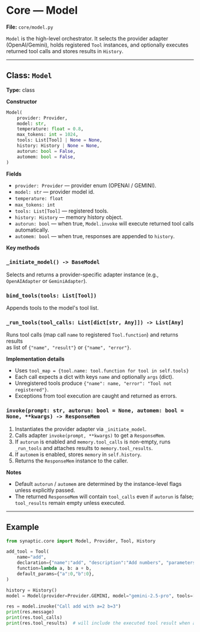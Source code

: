 # Core — Model

**File:** `core/model.py`

`Model` is the high-level orchestrator. It selects the provider adapter
(OpenAI/Gemini), holds registered `Tool` instances, and optionally executes
returned tool calls and stores results in `History`.

---

## Class: `Model`

**Type:** class

**Constructor**

```py
Model(
    provider: Provider,
    model: str,
    temperature: float = 0.8,
    max_tokens: int = 1024,
    tools: List[Tool] | None = None,
    history: History | None = None,
    autorun: bool = False,
    automem: bool = False,
)
```

**Fields**

- `provider: Provider` — provider enum (OPENAI / GEMINI).
- `model: str` — provider model id.
- `temperature: float`
- `max_tokens: int`
- `tools: List[Tool]` — registered tools.
- `history: History` — memory history object.
- `autorun: bool` — when true, `Model.invoke` will execute returned tool calls automatically.
- `automem: bool` — when true, responses are appended to `history`.

**Key methods**

### `_initiate_model() -> BaseModel`

Selects and returns a provider-specific adapter instance (e.g., `OpenAIAdapter` or `GeminiAdapter`).

### `bind_tools(tools: List[Tool])`

Appends tools to the model's tool list.

### `_run_tools(tool_calls: List[dict[str, Any]]) -> List[Any]`

Runs tool calls (map call `name` to registered `Tool.function`) and returns results  
as list of `{"name", "result"}` or `{"name", "error"}`.

**Implementation details**

- Uses `tool_map = {tool.name: tool.function for tool in self.tools}`
- Each call expects a dict with keys `name` and optionally `args` (dict).
- Unregistered tools produce `{"name": name, "error": "Tool not registered"}`.
- Exceptions from tool execution are caught and returned as errors.

### `invoke(prompt: str, autorun: bool = None, automem: bool = None, **kwargs) -> ResponseMem`

1. Instantiates the provider adapter via `_initiate_model`.
2. Calls adapter `invoke(prompt, **kwargs)` to get a `ResponseMem`.
3. If `autorun` is enabled and `memory.tool_calls` is non-empty, runs `_run_tools` and attaches results to `memory.tool_results`.
4. If `automem` is enabled, stores `memory` in `self.history`.
5. Returns the `ResponseMem` instance to the caller.

**Notes**

- Default `autorun` / `automem` are determined by the instance-level flags unless explicitly passed.
- The returned `ResponseMem` will contain `tool_calls` even if `autorun` is false; `tool_results` remain empty unless executed.

---

## Example

```py
from synaptic.core import Model, Provider, Tool, History

add_tool = Tool(
    name="add",
    declaration={"name":"add", "description":"Add numbers", "parameters":{"type":"object","properties":{"a":{"type":"integer"},"b":{"type":"integer"}},"required":["a","b"]}},
    function=lambda a, b: a + b,
    default_params={"a":0,"b":0},
)

history = History()
model = Model(provider=Provider.GEMINI, model="gemini-2.5-pro", tools=[add_tool], automem=True, autorun=True)

res = model.invoke("Call add with a=2 b=3")
print(res.message)
print(res.tool_calls)
print(res.tool_results)  # will include the executed tool result when autorun=True
```
